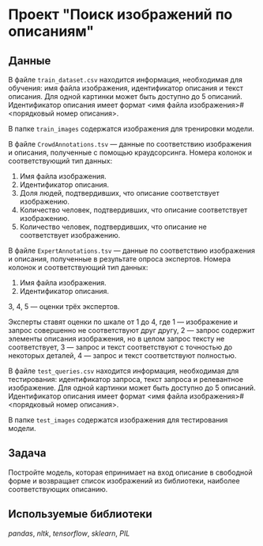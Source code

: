 # Проект "Поиск изображений по описаниям"

## Данные

В файле `train_dataset.csv` находится информация, необходимая для обучения: имя файла изображения, идентификатор описания и текст описания. Для одной картинки может быть доступно до 5 описаний. Идентификатор описания имеет формат <имя файла изображения>#<порядковый номер описания>.

В папке `train_images` содержатся изображения для тренировки модели.

В файле `CrowdAnnotations.tsv`  — данные по соответствию изображения и описания, полученные с помощью краудсорсинга. Номера колонок и соответствующий тип данных:
1. Имя файла изображения.
1. Идентификатор описания.
1. Доля людей, подтвердивших, что описание соответствует изображению.
1. Количество человек, подтвердивших, что описание соответствует изображению.
1. Количество человек, подтвердивших, что описание не соответствует изображению.

В файле `ExpertAnnotations.tsv`  — данные по соответствию изображения и описания, полученные в результате опроса экспертов. Номера колонок и соответствующий тип данных:
1.    Имя файла изображения.
1.    Идентификатор описания.

3, 4, 5 — оценки трёх экспертов. 

Эксперты ставят оценки по шкале от 1 до 4, где 1 — изображение и запрос совершенно не соответствуют друг другу, 2 — запрос содержит элементы описания изображения, но в целом запрос тексту не соответствует, 3 — запрос и текст соответствуют с точностью до некоторых деталей, 4 — запрос и текст соответствуют полностью.      

В файле `test_queries.csv` находится информация, необходимая для тестирования: идентификатор запроса, текст запроса и релевантное изображение. Для одной картинки может быть доступно до 5 описаний. Идентификатор описания имеет формат <имя файла изображения>#<порядковый номер описания>.

В папке `test_images` содержатся изображения для тестирования модели.

## Задача

Постройте модель, которая епринимает на вход описание в свободной форме и возвращает список изображений из библиотеки, наиболее соответствующих описанию.

## Используемые библиотеки
*pandas*,  *nltk*, *tensorflow*, *sklearn*, *PIL*
